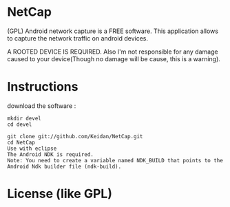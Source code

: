 NetCap
===

(GPL) Android network capture is a FREE software.
This application allows to capture the network traffic on android devices.


A ROOTED DEVICE IS REQUIRED.
Also I'm not responsible for any damage caused to your device(Though no damage will be cause, this is a warning).


Instructions
============


download the software :

	mkdir devel
	cd devel
	
	git clone git://github.com/Keidan/NetCap.git
	cd NetCap
 	Use with eclipse 
 	The Android NDK is required.
 	Note: You need to create a variable named NDK_BUILD that points to the Android Ndk builder file (ndk-build).

License (like GPL)
==================

